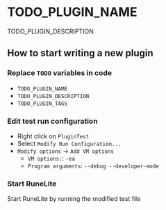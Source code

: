 # TODO_PLUGIN_NAME
TODO_PLUGIN_DESCRIPTION

## How to start writing a new plugin
### Replace `TODO` variables in code
* `TODO_PLUGIN_NAME`
* `TODO_PLUGIN_DESCRIPTION`
* `TODO_PLUGIN_TAGS`

### Edit test run configuration
* Right click on `PluginTest`
* Select `Modify Run Configuration...`
* `Modify options` -> `Add VM options`
  * `VM options:`: `-ea`
  * `Program arguments`: `--debug --developer-mode`

### Start RuneLite
Start RuneLite by running the modified test file